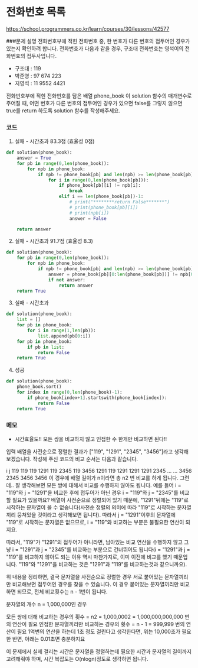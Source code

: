 # 전화번호 목록
https://school.programmers.co.kr/learn/courses/30/lessons/42577

###문제 설명
전화번호부에 적힌 전화번호 중, 한 번호가 다른 번호의 접두어인 경우가 있는지 확인하려 합니다.
전화번호가 다음과 같을 경우, 구조대 전화번호는 영석이의 전화번호의 접두사입니다.

- 구조대 : 119
- 박준영 : 97 674 223
- 지영석 : 11 9552 4421

전화번호부에 적힌 전화번호를 담은 배열 phone_book 이 solution 함수의 매개변수로 주어질 때, 어떤 번호가 다른 번호의 접두어인 경우가 있으면 false를 그렇지 않으면 true를 return 하도록 solution 함수를 작성해주세요.

### 코드
1. 실패 - 시간초과 83.3점 (효율성 0점)
```python
def solution(phone_book):
    answer = True
    for pb in range(0,len(phone_book)):
        for npb in phone_book:
            if npb != phone_book[pb] and len(npb) >= len(phone_book[pb]):
                for i in range(0,len(phone_book[pb])):
                    if phone_book[pb][i] != npb[i]:
                        break
                    elif i == len(phone_book[pb])-1:
                        # print("********return False*******")
                        # print(phone_book[pb][i])
                        # print(npb[i])
                        answer = False

    return answer
```
2. 실패 - 시간초과 91.7점 (효율성 8.3)
```python
def solution(phone_book):
    for pb in range(0,len(phone_book)):
        for npb in phone_book:
            if npb != phone_book[pb] and len(npb) >= len(phone_book[pb]):
                answer = phone_book[pb][0:len(phone_book[pb])] != npb[0:len(phone_book[pb])]
                if not answer:
                    return answer
    return True
```
3. 실패 - 시간초과
```python
def solution(phone_book):
    list = []
    for pb in phone_book:
        for i in range(1,len(pb)):
            list.append(pb[0:i])
    for pb in phone_book:
        if pb in list:
            return False
    return True
```

4. 성공
```python
def solution(phone_book):
    phone_book.sort()
    for index in range(0,len(phone_book)-1):
        if phone_book[index+1].startswith(phone_book[index]):
            return False
    return True
```

### 메모

- 시간효율도!! 모든 쌍을 비교하지 않고 인접한 수 한개만 비교하면 된다!!

입력 배열을 사전순으로 정렬한 결과가 ["119", "1291", "2345", "3456"]라고 생각해 보겠습니다.
작성해 주신 코드의 비교 순서는 다음과 같습니다.

i	j
119	119
119	1291
119	2345
119	3456
1291	119
1291	1291
1291	2345
...	...
3456	2345
3456	3456
이 경우에 배열 길이가 n이라면 총 n2 번 비교를 하게 됩니다. 그런데.. 잘 생각해보면 모든 쌍에 대해서 비교를 수행하지 않아도 됩니다.
예를 들어 i = "119"와 j = "1291"을 비교한 후에 접두어가 아닌 경우 i = "119"와 j = "2345"를 비교할 필요가 있을까요? 배열이 사전순으로 정렬되어 있기 때문에, "1291"뒤에는 "119"로 시작하는 문자열이 올 수 없습니다(사전순 정렬의 의미에 따라 "119"로 시작하는 문자열끼리 뭉쳐있을 것이라고 생각해보면 됩니다). 따라서 j = "1291"이후의 문자열에 "119"로 시작하는 문자열은 없으므로, i = "119"와 비교하는 부분은 불필요한 연산이 되지요.

따라서, "119"가 "1291"의 접두어가 아니라면, 남아있는 비교 연산을 수행하지 않고 그냥 i = "1291"과 j = "2345"를 비교하는 부분으로 건너뛰어도 됩니다(i = "1291"과 j = "119"를 비교하지 않아도 되는 이유 역시 마찬가지로, 이미 이전에 비교를 했기 때문입니다. "119"와 "1291"을 비교하는 것은 "1291"과 "119"를 비교하는것과 같으니까요).

위 내용을 정리하면, 결국 문자열을 사전순으로 정렬한 경우 서로 붙어있는 문자열끼리만 비교해보면 접두어인 경우를 찾을 수 있습니다. 이 경우 붙어있는 문자열끼리만 비교하면 되므로, 전체 비교횟수는 n - 1번이 됩니다.

문자열의 개수 n = 1,000,000인 경우

모든 쌍에 대해 비교하는 경우의 횟수 = n2 = 1,000,0002 = 1,000,000,000,000 번의 연산이 필요
인접한 문자열끼리만 비교하는 경우의 횟수 = n - 1 = 999,999 번의 연산이 필요
1억번의 연산을 하는데 1초 정도 걸린다고 생각한다면, 위는 10,000초가 필요한 반면, 아래는 0.01초면 충분하지요

이 문제에서 실제 걸리는 시간은 문자열을 정렬하는데 필요한 시간과 문자열의 길이까지 고려해줘야 하며, 시간 복잡도는 O(nlogn)정도로 생각하면 됩니다.
